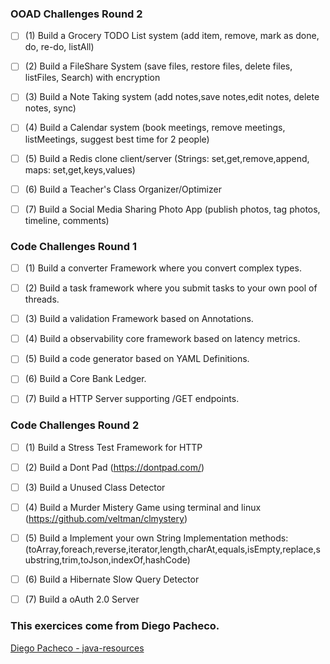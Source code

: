 
### OOAD Challenges Round 2
- [ ] (1) Build a Grocery TODO List system (add item, remove, mark as done, do, re-do, listAll)
- [ ] (2) Build a FileShare System (save files, restore files, delete files, listFiles, Search) with encryption
- [ ] (3) Build a Note Taking system (add notes,save notes,edit notes, delete notes, sync)
- [ ] (4) Build a Calendar system (book meetings, remove meetings, listMeetings, suggest best time for 2 people)
- [ ] (5) Build a Redis clone client/server (Strings: set,get,remove,append, maps: set,get,keys,values)
- [ ] (6) Build a Teacher's Class Organizer/Optimizer
- [ ] (7) Build a Social Media Sharing Photo App (publish photos, tag photos, timeline, comments)


### Code Challenges Round 1
- [ ] (1) Build a converter Framework where you convert complex types.
- [ ] (2) Build a task framework where you submit tasks to your own pool of threads.
- [ ] (3) Build a validation Framework based on Annotations.
- [ ] (4) Build a observability core framework based on latency metrics.
- [ ] (5) Build a code generator based on YAML Definitions.
- [ ] (6) Build a Core Bank Ledger.
- [ ] (7) Build a HTTP Server supporting /GET endpoints.


### Code Challenges Round 2
- [ ] (1) Build a Stress Test Framework for HTTP
- [ ] (2) Build a Dont Pad (https://dontpad.com/)
- [ ] (3) Build a Unused Class Detector
- [ ] (4) Build a Murder Mistery Game using terminal and linux (https://github.com/veltman/clmystery)
- [ ] (5) Build a Implement your own String Implementation methods: (toArray,foreach,reverse,iterator,length,charAt,equals,isEmpty,replace,substring,trim,toJson,indexOf,hashCode)
- [ ] (6) Build a Hibernate Slow Query Detector
- [ ] (7) Build a oAuth 2.0 Server 



### This exercices come from Diego Pacheco.
[Diego Pacheco - java-resources](https://github.com/diegopacheco/tech-resources/blob/master/java-resources.md)